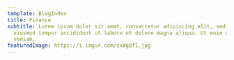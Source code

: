 ```yaml
---
template: BlogIndex
title: Finance
subtitle: Lorem ipsum dolor sit amet, consectetur adipiscing elit, sed do
  eiusmod tempor incididunt ut labore et dolore magna aliqua. Ut enim ad minim
  veniam,
featuredImage: https://i.imgur.com/zxWg8f1.jpg
---
```

